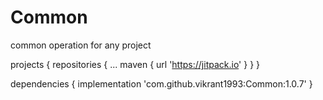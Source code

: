 # Common
common operation for any project


projects {
		repositories {
			...
			maven { url 'https://jitpack.io' }
		}
	}
  
  dependencies {
	        implementation 'com.github.vikrant1993:Common:1.0.7'
	}
